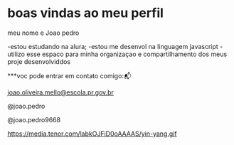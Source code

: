 #  boas vindas ao meu perfil 

meu nome e  Joao pedro

-estou estudando na alura;
-estou me desenvol na linguagem javascript
-utilizo esse espaco para minha organizaçao e compartilhamento dos meus proje desenvolviddos

***voc pode entrar em contato comigo:📬

joao.oliveira.mello@escola.pr.gov.br

@joao.pedro

@joao.pedro9668


https://media.tenor.com/labkOJFiD0oAAAAS/yin-yang.gif
